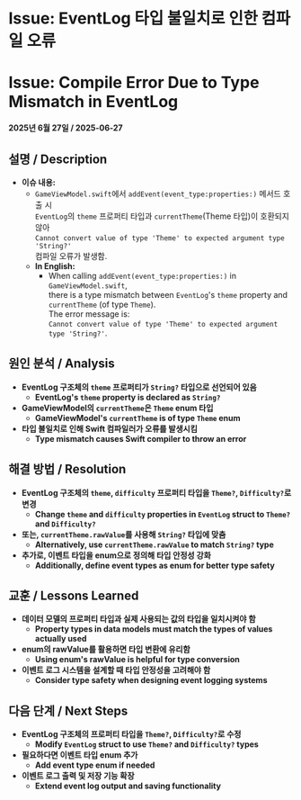 # Issue: EventLog 타입 불일치로 인한 컴파일 오류  
# Issue: Compile Error Due to Type Mismatch in EventLog

**2025년 6월 27일 / 2025-06-27**

## 설명 / Description

- **이슈 내용:**  
  - `GameViewModel.swift`에서 `addEvent(event_type:properties:)` 메서드 호출 시  
    `EventLog`의 `theme` 프로퍼티 타입과 `currentTheme`(Theme 타입)이 호환되지 않아  
    `Cannot convert value of type 'Theme' to expected argument type 'String?'`  
    컴파일 오류가 발생함.
  - **In English:**  
    - When calling `addEvent(event_type:properties:)` in `GameViewModel.swift`,  
      there is a type mismatch between `EventLog`'s `theme` property and `currentTheme` (of type `Theme`).  
      The error message is:  
      `Cannot convert value of type 'Theme' to expected argument type 'String?'`.

## 원인 분석 / Analysis

- **EventLog 구조체의 `theme` 프로퍼티가 `String?` 타입으로 선언되어 있음**
  - **EventLog's `theme` property is declared as `String?`**
- **GameViewModel의 `currentTheme`은 `Theme` enum 타입**
  - **GameViewModel's `currentTheme` is of type `Theme` enum**
- **타입 불일치로 인해 Swift 컴파일러가 오류를 발생시킴**
  - **Type mismatch causes Swift compiler to throw an error**

## 해결 방법 / Resolution

- **EventLog 구조체의 `theme`, `difficulty` 프로퍼티 타입을 `Theme?`, `Difficulty?`로 변경**
  - **Change `theme` and `difficulty` properties in `EventLog` struct to `Theme?` and `Difficulty?`**
- **또는, `currentTheme.rawValue`를 사용해 `String?` 타입에 맞춤**
  - **Alternatively, use `currentTheme.rawValue` to match `String?` type**
- **추가로, 이벤트 타입을 enum으로 정의해 타입 안정성 강화**
  - **Additionally, define event types as enum for better type safety**

## 교훈 / Lessons Learned

- **데이터 모델의 프로퍼티 타입과 실제 사용되는 값의 타입을 일치시켜야 함**
  - **Property types in data models must match the types of values actually used**
- **enum의 rawValue를 활용하면 타입 변환에 유리함**
  - **Using enum's rawValue is helpful for type conversion**
- **이벤트 로그 시스템을 설계할 때 타입 안정성을 고려해야 함**
  - **Consider type safety when designing event logging systems**

## 다음 단계 / Next Steps

- **EventLog 구조체의 프로퍼티 타입을 `Theme?`, `Difficulty?`로 수정**
  - **Modify `EventLog` struct to use `Theme?` and `Difficulty?` types**
- **필요하다면 이벤트 타입 enum 추가**
  - **Add event type enum if needed**
- **이벤트 로그 출력 및 저장 기능 확장**
  - **Extend event log output and saving functionality**

